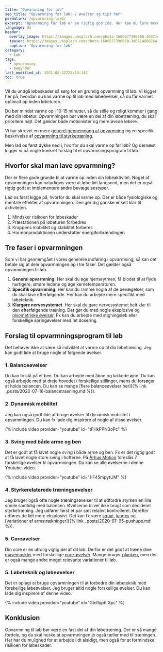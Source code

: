 ```yaml
---
title: "Opvarmning før løb"
seo_title: "Opvarmning før løb: 7 øvelser og tips her"
permalink: /opvarmning-loeb/
excerpt: "Opvarmning før løb er en rigtig god ide. Her kan du lære mere om forskelige faser i opvarmningen og gode opvarmningsøvelser til løb, så du kan præstere bedre og undgå skader."
language: da
header:
  overlay_image: https://images.unsplash.com/photo-1600677396650-3d071466086a?ixid=MnwxMjA3fDB8MHxzZWFyY2h8Mnx8d2FybXVwfGVufDB8fDB8fA%3D%3D&ixlib=rb-1.2.1&auto=format&fit=crop&h=630&w=1200&q=10
  teaser: https://images.unsplash.com/photo-1600677396650-3d071466086a?ixid=MnwxMjA3fDB8MHxzZWFyY2h8Mnx8d2FybXVwfGVufDB8fDB8fA%3D%3D&ixlib=rb-1.2.1&auto=format&fit=crop&h=300&w=400&q=10
  caption: "Opvarmning før løb"
category:
  - Løb
tags:
  - opvarmning
  - begynder
last_modified_at: 2021-08-22T23:14:14Z
toc: true
---
```


Vil du undgå løbeskader så sørg for en grundig opvarmning til løb. Vi kigger her på, hvordan du kan varme op til løb med løbeøvelser, så du får varmet optimalt op inden løbeturen.

Du bør mindst varme op i 10-15 minutter, så du stille og roligt kommer i gang med din løbetur.
Opvarmningen bør være en del af din løbetræning, du skal prioritere højt. Det gælder både motionister og mere øvede løbere.

Vi har skrevet en mere [generel gennemgang af opvarmning](/opvarmning/) og en specifik beskrivelse af [opvarmning til styrketræning](/opvarmning-styrketraening/).

Men lad os først dykke ned i, hvorfor du skal varme op før løb? Og dernæst kigger vi på nogle konkret forslag til et opvarmningsprogram til løb.

## Hvorfor skal man lave opvarmning?

Der er flere gode grunde til at varme op inden din løbeaktivitet. Noget af opvarmningen kan naturligvis være at løbe lidt langsomt, men det er også rigtig godt at implementere andre bevægelsestyper.

Lad os først kigge på, hvorfor du skal varme op. Der er både fysiologiske og mentale effekter af opvarmningen. Den gør dig ganske enkelt klar til aktiviteten.

1. Mindsker risikoen for løbeskader
2. Præstationen på løbeturen forbedres
3. Kroppens mobilitet og stabilitet forberes
4. Hormonproduktionen understøtter energiforbrændingen

## Tre faser i opvarmningen

Som vi har gennemgået i vores generelle indføring i opvarmning, så kan det betale sig at dele opvarmningen op i tre faser. Det gælder også opvarmningen til løb.

1. **General opvarmning**. Her skal du øge hjerterytmen, få blodet til at flyde hurtigere, smøre ledene og øge kernetemperaturen.
2. **Specifik opvarmning**. Her kan du ramme nogle af de bevægelser, som du skal lave efterfølgende. Her kan du arbejde mere specifikt med løbeteknik.
3. **Klargøre nervesystemet**. Her skal du gøre nervesystemet helt klar til den efterfølgende træning. Det gør du med nogle eksplosive og [plyometriske øvelser](/plyometrisk-traening/). Fx kan du arbejde med stigningsløb eller forskellige springøvelser med let dosering.

## Forslag til opvarmningsprogram til løb

Det behøver ikke at være så indviklet at varme op til din løbetræning. Jeg kan godt lide at bruge nogle af følgende øvelser.

### 1. Balanceøvelser

Du kan fx stå på et ben. Du kan arbejde med åbne og lukkede øjne. Du kan også arbejde med at dreje hovedet i forskellige stillinger, mens du forsøger at holde balancen. Du kan se mange [flere balanceøvelser her]({% link _posts/2020-07-16-balancetraening.md %}).

### 2. Dynamisk mobilitet

Jeg kan også godt lide at bruge øvelser til dynamisk mobilitet i opvarmningen. Du kan fx lade dig inspirere af nogle af disse øvelser.

{% include video provider="youtube" id="tFHkPPN3oPc" %}

### 3. Sving med både arme og ben

Det er godt at få lavet nogle sving i både arme og ben. Fx er det rigtig godt at få lavet nogle store sving i hofterne. På [Århus Motion](https://www.aarhusmotion.dk/traening/blog/1026) foreslås 7 forskellige øvelser til opvarmningen. Du kan se alle øvelserne i denne Youtube-video.

{% include video provider="youtube" id="1IF45mpytUM" %}

### 4. Styrkerelaterede træningsøvelser

Jeg bruger også ofte nogle træningsøvelser til at udfordre styrken en lille smule samtidig med balancen. Øvelserne bliver ikke brugt som decideret styrketræning. Jeg udfører først et par sæt relativt kontrolleret. Derefter udføres de lidt mere eksplosivt. Det kan fx være [squat](/squat/), [lunges](/lunges/) og [variationer af armstrækninger]({% link _posts/2020-07-05-pushups.md %}).

### 5. Coreøvelser

Din core er en utrolig vigtig del af dit løb. Derfor er det godt at træne dine [mavemuskler](/muskler/mave/) med forskellige [core-øvelser](/core/). Mange bruger [planken](/oevelse/planken/), men der er også mange andre meget relevante variationer til løb.

### 5. Løbeteknik og løbeøvelser

Det er oplagt at bruge opvarmningen til at forbedre din løbeteknik med forskellige løbeøvelser. Jeg bruger altid nogle forskellige øvelser. Du kan lade dig inspirere af denne video.

{% include video provider="youtube" id="GicRyptLXpc" %}

## Konklusion

Opvarmning til løb bør være en fast del af din løbetræning. Der er så mange fordele, og du skal huske at opvarmningen jo også tæller med til træningen. Her har du mulighed for at arbejde lidt alsidigt, men også for at formindske risikoen for løbeskader.
